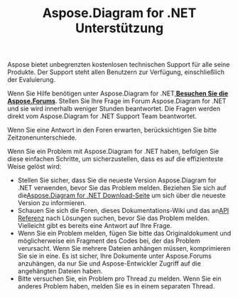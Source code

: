 ﻿---
title: Aspose.Diagram for .NET Unterstützung
linktitle: Technischer Support
type: docs
weight: 60
url: /de/net/technical-support/
description: Aspose.Diagram bietet Visio Konvertierungen von Dateiformaten in Bild-, PDF-, HTML-, XML- und XAML-Formate. Beliebte unterstützte Dateiformate sind VSD, VSS, VDW, VST, VSDX, VSSX, VSTX, VSDM, VSTM und VSSM.
---
Aspose bietet unbegrenzten kostenlosen technischen Support für alle seine Produkte. Der Support steht allen Benutzern zur Verfügung, einschließlich der Evaluierung.

 Wenn Sie Hilfe benötigen unter Aspose.Diagram for .NET,[**Besuchen Sie die Aspose.Forums**](https://forum.aspose.com/c/diagram/17). Stellen Sie Ihre Frage im Forum Aspose.Diagram for .NET und sie wird innerhalb weniger Stunden beantwortet. Die Fragen werden direkt vom Aspose.Diagram for .NET Support Team beantwortet.

Wenn Sie eine Antwort in den Foren erwarten, berücksichtigen Sie bitte Zeitzonenunterschiede.

Wenn Sie ein Problem mit Aspose.Diagram for .NET haben, befolgen Sie diese einfachen Schritte, um sicherzustellen, dass es auf die effizienteste Weise gelöst wird:

-  Stellen Sie sicher, dass Sie die neueste Version Aspose.Diagram for .NET verwenden, bevor Sie das Problem melden. Beziehen Sie sich auf die[Aspose.Diagram for .NET Download-Seite](https://www.nuget.org/packages/Aspose.Diagram/) um sich über die neueste Version zu informieren.
-  Schauen Sie sich die Foren, dieses Dokumentations-Wiki und das an[API Referenz](https://reference.aspose.com/diagram/net) nach Lösungen suchen, bevor Sie das Problem melden. Vielleicht gibt es bereits eine Antwort auf Ihre Frage.
- Wenn Sie ein Problem melden, fügen Sie bitte das Originaldokument und möglicherweise ein Fragment des Codes bei, der das Problem verursacht. Wenn Sie mehrere Dateien anhängen müssen, komprimieren Sie sie in eine. Es ist sicher, Ihre Dokumente unter Aspose.Forums anzuhängen, da nur Sie und Aspose-Entwickler Zugriff auf die angehängten Dateien haben.
- Bitte versuchen Sie, ein Problem pro Thread zu melden. Wenn Sie ein anderes Problem haben, melden Sie es in einem separaten Thread.

